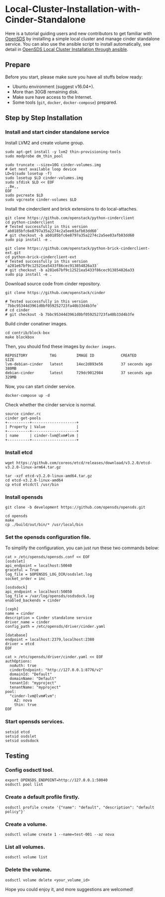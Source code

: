 # Local-Cluster-Installation-with-Cinder-Standalone

Here is a tutorial guiding users and new contributors to get familiar with [OpenSDS](https://github.com/opensds/opensds) by installing a simple local cluster and manage cinder standalone service. You can also use the ansible script to install automatically, see detail in [OpenSDS Local Cluster Installation through ansible](https://github.com/opensds/opensds/blob/master/contrib/ansible/README.md).

## Prepare
Before you start, please make sure you have all stuffs below ready:
- Ubuntu environment (suggest v16.04+).
- More than 30GB remaining disk.
- Make sure have access to the Internet.
- Some tools (```git```, ```docker```, ```docker-compose```) prepared.

## Step by Step Installation
### Install and start cinder standalone service
Install LVM2 and create volume group.
```shell
sudo apt-get install -y lvm2 thin-provisioning-tools
sudo modprobe dm_thin_pool

sudo truncate --size=10G cinder-volumes.img
# Get next available loop device
LD=$(sudo losetup -f)
sudo losetup $LD cinder-volumes.img
sudo sfdisk $LD << EOF
,,8e,,
EOF
sudo pvcreate $LD
sudo vgcreate cinder-volumes $LD
```
Install the cinderclient and brick extensions to do local-attaches.
```shell
git clone https://github.com/openstack/python-cinderclient
cd python-cinderclient
# Tested successfully in this version `ab0185bfc6e8797a35a2274c2a5ee03afb03dd60`
# git checkout -b ab0185bfc6e8797a35a2274c2a5ee03afb03dd60
sudo pip install -e .

git clone https://github.com/openstack/python-brick-cinderclient-ext.git
cd python-brick-cinderclient-ext
# Tested successfully in this version `a281e67bf9c12521ea5433f86cec913854826a33`
# git checkout -b a281e67bf9c12521ea5433f86cec913854826a33
sudo pip install -e .
```
Download source code from cinder repository.
```shell
git clone https://github.com/openstack/cinder

# Tested successfully in this version `7bbc95344d3961d0bf059252723fa40b33d4b3fe`
# cd cinder
# git checkout -b 7bbc95344d3961d0bf059252723fa40b33d4b3fe
```
Build cinder conatiner images.
```shell
cd contrib/block-box
make blockbox
```
Then, you should find these images by `docker images`.
```table
REPOSITORY          TAG         IMAGE ID            CREATED             SIZE
lvm-debian-cinder   latest      14ec2d893e56        37 seconds ago      380MB
debian-cinder       latest      729dc9012984        37 seconds ago      329MB
```
Now, you can start cinder service.
```shell
docker-compose up -d
```
Check whether the cinder service is normal.
```shell
source cinder.rc
cinder get-pools
+----------+--------------------+
| Property | Value              |
+----------+--------------------+
| name     | cinder-lvm@lvm#lvm |
+----------+--------------------+

```

### Install etcd
```shell
wget https://github.com/coreos/etcd/releases/download/v3.2.0/etcd-v3.2.0-linux-arm64.tar.gz

tar -xzf etcd-v3.2.0-linux-amd64.tar.gz
cd etcd-v3.2.0-linux-amd64
cp etcd etcdctl /usr/bin
```

### Install opensds
```shell
git clone -b development https://github.com/opensds/opensds.git

cd opensds
make
cp ./build/out/bin/* /usr/local/bin
```

### Set the opensds configuration file.
To simplify the configuration, you can just run these two commands below:
```shell
cat > /etc/opensds/opensds.conf << EOF
[osdslet]
api_endpoint = localhost:50040
graceful = True
log_file = $OPENSDS_LOG_DIR/osdslet.log
socket_order = inc

[osdsdock]
api_endpoint = localhost:50050
log_file = /var/log/opensds/osdsdock.log
enabled_backends = cinder

[ceph]
name = cinder
description = Cinder standalone service
driver_name = cinder
config_path = /etc/opensds/driver/cinder.yaml

[database]
endpoint = localhost:2379,localhost:2380
driver = etcd
EOF

cat > /etc/opensds/driver/cinder.yaml << EOF
authOptions:
  noAuth: true
  cinderEndpoint: "http://127.0.0.1:8776/v2"
  domainId: "Default"
  domainName: "Default"
  tenantId: "myproject"
  tenantName: "myproject"
pool:
  "cinder-lvm@lvm#lvm":
    AZ: nova
    thin: true
EOF
```

### Start opensds services.
```shell
setsid etcd
setsid osdslet
setsid osdsdock
```

## Testing
### Config osdsctl tool.
```shell
export OPENSDS_ENDPOINT=http://127.0.0.1:50040
osdsctl pool list
```


### Create a default profile firstly.
```shell
osdsctl profile create '{"name": "default", "description": "default policy"}'
```

### Create a volume.
```shell
osdsctl volume create 1 --name=test-001 --az nova
```

### List all volumes.
```shell
osdsctl volume list
```

### Delete the volume.
```shell
osdsctl volume delete <your_volume_id>
```

Hope you could enjoy it, and more suggestions are welcomed!
